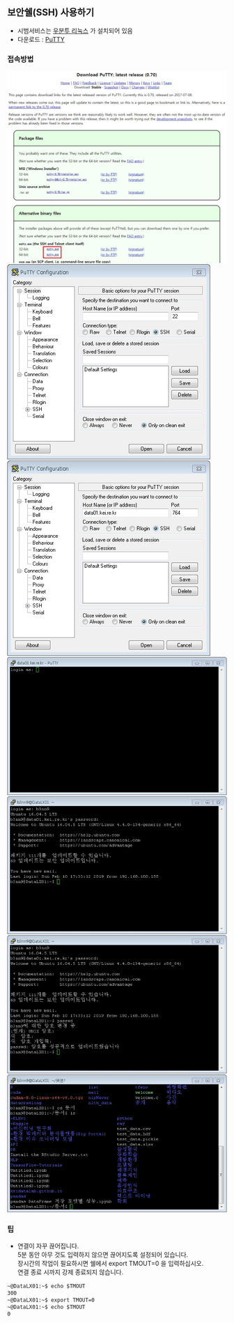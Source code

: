 ## 보안쉘(SSH) 사용하기
- 시범서비스는 [우분투 리눅스](https://www.ubuntu.com/) 가 설치되어 있음  
- 다운로드 : [PuTTY](https://www.chiark.greenend.org.uk/~sgtatham/putty/latest.html)  
### 접속방법
![SSH_01PuTTY-0_2.jpg](img/SSH_01PuTTY-0_2.jpg)  
![SSH_01PuTTY-1.jpg](img/SSH_01PuTTY-1.jpg)  
![SSH_01PuTTY-2.jpg](img/SSH_01PuTTY-2.jpg)  
![SSH_01PuTTY-3.jpg](img/SSH_01PuTTY-3.jpg)  
![SSH_01PuTTY-4.jpg](img/SSH_01PuTTY-4.jpg)  
![SSH_01PuTTY-5.jpg](img/SSH_01PuTTY-5.jpg)  
![SSH_01PuTTY-6.jpg](img/SSH_01PuTTY-6.jpg)  
### 팁
- 연결이 자꾸 끊어집니다.  
  5분 동안 아무 것도 입력하지 않으면 끊어지도록 설정되어 있습니다.  
  장시간의 작업이 필요하시면 쉘에서 export TMOUT=0 을 입력하십시오.  
  연결 종료 시까지 강제 종료되지 않습니다.  
~~~
~@DataLX01:~$ echo $TMOUT
300
~@DataLX01:~$ export TMOUT=0
~@DataLX01:~$ echo $TMOUT
0
~~~
